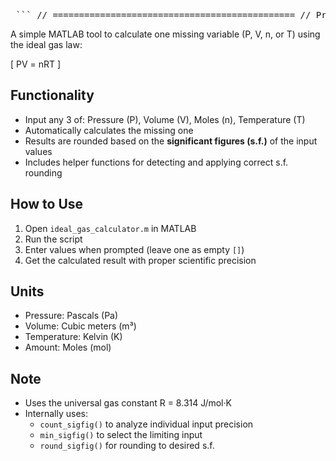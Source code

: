 <pre> ``` // ============================================== // Program Name : Ideal Gas Calculator // Author : [b0zk1r] Tunga Kaya // Released : May 15, 2025 // Language : MATLAB // ============================================== ``` </pre>

A simple MATLAB tool to calculate one missing variable (P, V, n, or T) using the ideal gas law:

\[
PV = nRT
\]

## Functionality
- Input any 3 of: Pressure (P), Volume (V), Moles (n), Temperature (T)
- Automatically calculates the missing one
- Results are rounded based on the **significant figures (s.f.)** of the input values
- Includes helper functions for detecting and applying correct s.f. rounding

## How to Use
1. Open `ideal_gas_calculator.m` in MATLAB
2. Run the script
3. Enter values when prompted (leave one as empty `[]`)
4. Get the calculated result with proper scientific precision

## Units
- Pressure: Pascals (Pa)
- Volume: Cubic meters (m³)
- Temperature: Kelvin (K)
- Amount: Moles (mol)

## Note
- Uses the universal gas constant R = 8.314 J/mol·K
- Internally uses:
  - `count_sigfig()` to analyze individual input precision
  - `min_sigfig()` to select the limiting input
  - `round_sigfig()` for rounding to desired s.f.   
